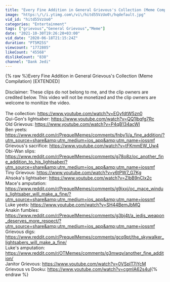 ```yaml
---
title: "Every Fine Addition in General Grievous's Collection (Meme Compilation) [EXTENDED]"
image: "https:\/\/i.ytimg.com\/vi\/hitd55VzUo0\/hqdefault.jpg"
vid_id: "hitd55VzUo0"
categories: "Entertainment"
tags: ["grievous","General Grievous","Meme"]
date: "2021-10-30T19:26:20+03:00"
vid_date: "2020-06-18T21:15:24Z"
duration: "PT5M25S"
viewcount: "1772805"
likeCount: "45568"
dislikeCount: "838"
channel: "Dank Jedi"
---
```

{% raw %}Every Fine Addition in General Grievous's Collection (Meme Compilation) [EXTENDED]<br /><br />Disclaimer: These clips do not belong to me, and the clip owners are credited below. This video will not be monetized and the clip owners are welcome to monitize the video.<br /><br />The collection: <a rel="nofollow" target="blank" href="https://www.youtube.com/watch?v=EGyfdtW5zn0">https://www.youtube.com/watch?v=EGyfdtW5zn0</a><br />Qui-Gon's lightsaber: <a rel="nofollow" target="blank" href="https://www.youtube.com/watch?v=QQ1lbqfg7Rc">https://www.youtube.com/watch?v=QQ1lbqfg7Rc</a><br />Old Grievous: <a rel="nofollow" target="blank" href="https://www.youtube.com/watch?v=P4qB134acWI">https://www.youtube.com/watch?v=P4qB134acWI</a><br />Ben yeets: <a rel="nofollow" target="blank" href="https://www.reddit.com/r/PrequelMemes/comments/fnby1i/a_fine_addition/?utm_source=share&amp;utm_medium=ios_app&amp;utm_name=iossmf">https://www.reddit.com/r/PrequelMemes/comments/fnby1i/a_fine_addition/?utm_source=share&amp;utm_medium=ios_app&amp;utm_name=iossmf</a><br />Grievous's sacrifice: <a rel="nofollow" target="blank" href="https://www.youtube.com/watch?v=tFKmmEW_Uw4">https://www.youtube.com/watch?v=tFKmmEW_Uw4</a><br />Obi-Wan slips: <a rel="nofollow" target="blank" href="https://www.reddit.com/r/PrequelMemes/comments/g78o8z/oc_another_fine_addition_to_his_lightsaber/?utm_source=share&amp;utm_medium=ios_app&amp;utm_name=iossmf">https://www.reddit.com/r/PrequelMemes/comments/g78o8z/oc_another_fine_addition_to_his_lightsaber/?utm_source=share&amp;utm_medium=ios_app&amp;utm_name=iossmf</a><br />Tiny Grievous: <a rel="nofollow" target="blank" href="https://www.youtube.com/watch?v=y6tPW7_G7Kg">https://www.youtube.com/watch?v=y6tPW7_G7Kg</a><br />Ahsoka's lightsaber: <a rel="nofollow" target="blank" href="https://www.youtube.com/watch?v=ZIbB9nClx2c">https://www.youtube.com/watch?v=ZIbB9nClx2c</a><br />Mace's amputation: <a rel="nofollow" target="blank" href="https://www.reddit.com/r/PrequelMemes/comments/g9ixxj/oc_mace_windus_lightsaber_will_make_a_fine/?utm_source=share&amp;utm_medium=ios_app&amp;utm_name=iossmf">https://www.reddit.com/r/PrequelMemes/comments/g9ixxj/oc_mace_windus_lightsaber_will_make_a_fine/?utm_source=share&amp;utm_medium=ios_app&amp;utm_name=iossmf</a><br />Luke yeets: <a rel="nofollow" target="blank" href="https://www.youtube.com/watch?v=SH44BemJbMQ">https://www.youtube.com/watch?v=SH44BemJbMQ</a><br />Anakin fumbles: <a rel="nofollow" target="blank" href="https://www.reddit.com/r/PrequelMemes/comments/g3bj4t/a_jedis_weapon_deserves_more_respect/?utm_source=share&amp;utm_medium=ios_app&amp;utm_name=iossmf">https://www.reddit.com/r/PrequelMemes/comments/g3bj4t/a_jedis_weapon_deserves_more_respect/?utm_source=share&amp;utm_medium=ios_app&amp;utm_name=iossmf</a><br />Grievous digs: <a rel="nofollow" target="blank" href="https://www.reddit.com/r/PrequelMemes/comments/gcq9pt/the_skywalker_lightsabers_will_make_a_fine/">https://www.reddit.com/r/PrequelMemes/comments/gcq9pt/the_skywalker_lightsabers_will_make_a_fine/</a><br />Luke's amputation: <a rel="nofollow" target="blank" href="https://www.reddit.com/r/OTMemes/comments/g3mwqv/another_fine_addition/">https://www.reddit.com/r/OTMemes/comments/g3mwqv/another_fine_addition/</a><br />Janitor Grievous: <a rel="nofollow" target="blank" href="https://www.youtube.com/watch?v=0VSpIT7iYcM">https://www.youtube.com/watch?v=0VSpIT7iYcM</a><br />Grievous vs Dooku: <a rel="nofollow" target="blank" href="https://www.youtube.com/watch?v=cgmIA62s4uI">https://www.youtube.com/watch?v=cgmIA62s4uI</a>{% endraw %}

